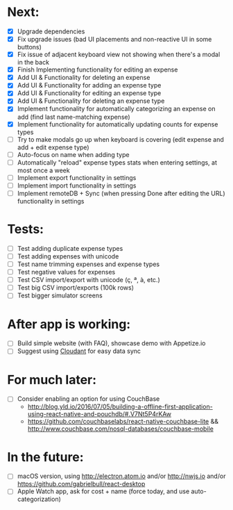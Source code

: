 # Next:
- [x] Upgrade dependencies
- [x] Fix upgrade issues (bad UI placements and non-reactive UI in some buttons)
- [x] Fix issue of adjacent keyboard view not showing when there's a modal in the back
- [x] Finish Implementing functionality for editing an expense
- [x] Add UI & Functionality for deleting an expense
- [x] Add UI & Functionality for adding an expense type
- [x] Add UI & Functionality for editing an expense type
- [x] Add UI & Functionality for deleting an expense type
- [x] Implement functionality for automatically categorizing an expense on add (find last name-matching expense)
- [x] Implement functionality for automatically updating counts for expense types
- [ ] Try to make modals go up when keyboard is covering (edit expense and add + edit expense type)
- [ ] Auto-focus on name when adding type
- [ ] Automatically "reload" expense types stats when entering settings, at most once a week
- [ ] Implement export functionality in settings
- [ ] Implement import functionality in settings
- [ ] Implement remoteDB + Sync (when pressing Done after editing the URL) functionality in settings

# Tests:
- [ ] Test adding duplicate expense types
- [ ] Test adding expenses with unicode
- [ ] Test name trimming expenses and expense types
- [ ] Test negative values for expenses
- [ ] Test CSV import/export with unicode (ç, ª, à, etc.)
- [ ] Test big CSV import/exports (100k rows)
- [ ] Test bigger simulator screens

# After app is working:
- [ ] Build simple website (with FAQ), showcase demo with Appetize.io
- [ ] Suggest using [Cloudant](https://cloudant.com/sign-up/) for easy data sync

# For much later:
- [ ] Consider enabling an option for using CouchBase
  - http://blog.yld.io/2016/07/05/building-a-offline-first-application-using-react-native-and-pouchdb/#.V7Nt5P4rKAw
  - https://github.com/couchbaselabs/react-native-couchbase-lite && http://www.couchbase.com/nosql-databases/couchbase-mobile

# In the future:
- [ ] macOS version, using http://electron.atom.io and/or http://nwjs.io and/or https://github.com/gabrielbull/react-desktop
- [ ] Apple Watch app, ask for cost + name (force today, and use auto-categorization)
